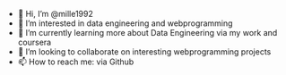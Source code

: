 - 👋 Hi, I’m @mille1992
- 👀 I’m interested in data engineering and webprogramming
- 🌱 I’m currently learning more about Data Engineering via my work and coursera
- 💞️ I’m looking to collaborate on interesting webprogramming projects
- 📫 How to reach me: via Github

<!---
mille1992/mille1992 is a ✨ special ✨ repository because its `README.md` (this file) appears on your GitHub profile.
You can click the Preview link to take a look at your changes.
--->
